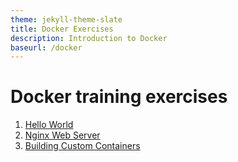 ```yaml
---
theme: jekyll-theme-slate
title: Docker Exercises
description: Introduction to Docker
baseurl: /docker
---
```

# Docker training exercises

1. [Hello World](./hello-world)
2. [Nginx Web Server](./nginx)
3. [Building Custom Containers](./node-app)
